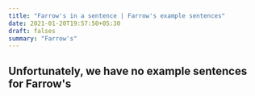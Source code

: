 ```yaml
---
title: "Farrow's in a sentence | Farrow's example sentences"
date: 2021-01-20T19:57:50+05:30
draft: falses
summary: "Farrow's"
---
```

## Unfortunately, we have no example sentences for Farrow's                 
